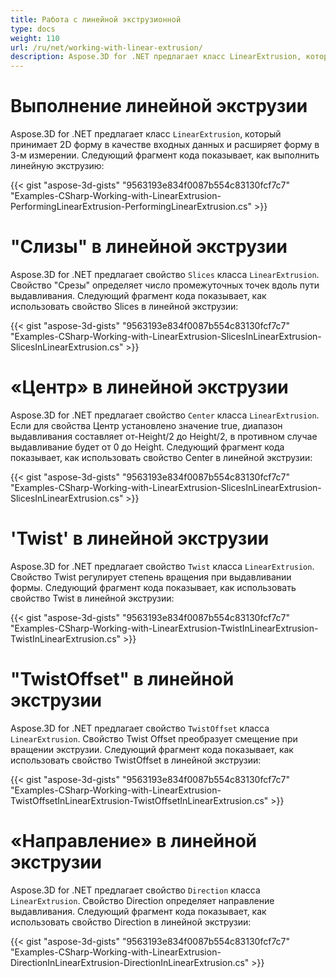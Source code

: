 ```yaml
---
title: Работа с линейной экструзионной
type: docs
weight: 110
url: /ru/net/working-with-linear-extrusion/
description: Aspose.3D for .NET предлагает класс LinearExtrusion, который принимает 2D форму в качестве входных данных и расширяет форму в 3-м измерении.
---
```

#  **Выполнение линейной экструзии**
Aspose.3D for .NET предлагает класс `LinearExtrusion`, который принимает 2D форму в качестве входных данных и расширяет форму в 3-м измерении. Следующий фрагмент кода показывает, как выполнить линейную экструзию:



{{< gist "aspose-3d-gists" "9563193e834f0087b554c83130fcf7c7" "Examples-CSharp-Working-with-LinearExtrusion-PerformingLinearExtrusion-PerformingLinearExtrusion.cs" >}}
#  **"Слизы" в линейной экструзии**
Aspose.3D for .NET предлагает свойство `Slices` класса `LinearExtrusion`. Свойство "Срезы" определяет число промежуточных точек вдоль пути выдавливания. Следующий фрагмент кода показывает, как использовать свойство Slices в линейной экструзии:



{{< gist "aspose-3d-gists" "9563193e834f0087b554c83130fcf7c7" "Examples-CSharp-Working-with-LinearExtrusion-SlicesInLinearExtrusion-SlicesInLinearExtrusion.cs" >}}
#  **«Центр» в линейной экструзии**
Aspose.3D for .NET предлагает свойство `Center` класса `LinearExtrusion`. Если для свойства Центр установлено значение true, диапазон выдавливания составляет от-Height/2 до Height/2, в противном случае выдавливание будет от 0 до Height. Следующий фрагмент кода показывает, как использовать свойство Center в линейной экструзии:



{{< gist "aspose-3d-gists" "9563193e834f0087b554c83130fcf7c7" "Examples-CSharp-Working-with-LinearExtrusion-SlicesInLinearExtrusion-SlicesInLinearExtrusion.cs" >}}
#  **'Twist' в линейной экструзии**
Aspose.3D for .NET предлагает свойство `Twist` класса `LinearExtrusion`. Свойство Twist регулирует степень вращения при выдавливании формы. Следующий фрагмент кода показывает, как использовать свойство Twist в линейной экструзии:



{{< gist "aspose-3d-gists" "9563193e834f0087b554c83130fcf7c7" "Examples-CSharp-Working-with-LinearExtrusion-TwistInLinearExtrusion-TwistInLinearExtrusion.cs" >}}
#  **"TwistOffset" в линейной экструзии**
Aspose.3D for .NET предлагает свойство `TwistOffset` класса `LinearExtrusion`. Свойство Twist Offset преобразует смещение при вращении экструзии. Следующий фрагмент кода показывает, как использовать свойство TwistOffset в линейной экструзии:



{{< gist "aspose-3d-gists" "9563193e834f0087b554c83130fcf7c7" "Examples-CSharp-Working-with-LinearExtrusion-TwistOffsetInLinearExtrusion-TwistOffsetInLinearExtrusion.cs" >}}
#  **«Направление» в линейной экструзии**
Aspose.3D for .NET предлагает свойство `Direction` класса `LinearExtrusion`. Свойство Direction определяет направление выдавливания. Следующий фрагмент кода показывает, как использовать свойство Direction в линейной экструзии:



{{< gist "aspose-3d-gists" "9563193e834f0087b554c83130fcf7c7" "Examples-CSharp-Working-with-LinearExtrusion-DirectionInLinearExtrusion-DirectionInLinearExtrusion.cs" >}}
